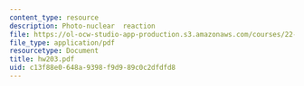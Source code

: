 ```yaml
---
content_type: resource
description: Photo-nuclear  reaction
file: https://ol-ocw-studio-app-production.s3.amazonaws.com/courses/22-101-applied-nuclear-physics-fall-2003/c13f88e0648a9398f9d989c0c2dfdfd8_hw203.pdf
file_type: application/pdf
resourcetype: Document
title: hw203.pdf
uid: c13f88e0-648a-9398-f9d9-89c0c2dfdfd8
---
```

